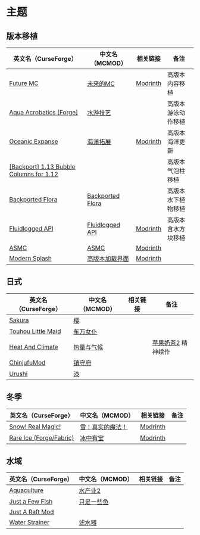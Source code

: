 # 主题

## 版本移植

| 英文名（CurseForge）                                                                                                    | 中文名（MCMOD）                                          | 相关链接                                             | 备注               |
| ----------------------------------------------------------------------------------------------------------------------- | -------------------------------------------------------- | ---------------------------------------------------- | ------------------ |
| [Future MC](https://www.curseforge.com/minecraft/mc-mods/future-mc)                                                     | [未来的MC](https://www.mcmod.cn/class/1608.html)         | [Modrinth](https://modrinth.com/mod/future-mc)       | 高版本内容移植     |
| [Aqua Acrobatics [Forge]](https://www.curseforge.com/minecraft/mc-mods/aqua-acrobatics)                                 | [水游技艺](https://www.mcmod.cn/class/3306.html)         |                                                      | 高版本游泳动作移植 |
| [Oceanic Expanse](https://www.curseforge.com/minecraft/mc-mods/oceanic-expanse)                                         | [海洋拓展](https://www.mcmod.cn/class/10025.html)        | [Modrinth](https://modrinth.com/mod/oceanic-expanse) | 高版本海洋更新     |
| [[Backport] 1.13 Bubble Columns for 1.12](https://www.curseforge.com/minecraft/mc-mods/bubble-column-elevator-backport) |                                                          |                                                      | 高版本气泡柱移植   |
| [Backported Flora](https://www.curseforge.com/minecraft/mc-mods/backported-flora)                                       | [Backported Flora](https://www.mcmod.cn/class/2675.html) |                                                      | 高版本水下植物移植 |
| [Fluidlogged API](https://www.curseforge.com/minecraft/mc-mods/fluidlogged-api)                                         | [Fluidlogged API](https://www.mcmod.cn/class/4072.html)  | [Modrinth](https://modrinth.com/mod/fluidlogged-api) | 高版本含水方块移植 |
| [ASMC](https://www.curseforge.com/minecraft/mc-mods/asmc)                                                               | [ASMC](https://www.mcmod.cn/class/3339.html)             | [Modrinth](https://modrinth.com/mod/asmc)            |                    |
| [Modern Splash](https://www.curseforge.com/minecraft/mc-mods/modern-splash)                                             | [高版本加载界面](https://www.mcmod.cn/class/6538.html)   | [Modrinth](https://modrinth.com/mod/modern-splash)   |                    |

## 日式

| 英文名（CurseForge）                                                                  | 中文名（MCMOD）                                    | 相关链接 | 备注                                                      |
| ------------------------------------------------------------------------------------- | -------------------------------------------------- | -------- | --------------------------------------------------------- |
| [Sakura](https://www.curseforge.com/minecraft/mc-mods/sakura)                         | [樱](https://www.mcmod.cn/class/1841.html)         |          |                                                           |
| [Touhou Little Maid](https://www.curseforge.com/minecraft/mc-mods/touhou-little-maid) | [车万女仆](https://www.mcmod.cn/class/1796.html)   |          |                                                           |
| [Heat And Climate](https://www.curseforge.com/minecraft/mc-mods/heat-and-climate)     | [热量与气候](https://www.mcmod.cn/class/1020.html) |          | [苹果奶茶2](https://www.mcmod.cn/class/363.html) 精神续作 |
| [ChinjufuMod](https://www.curseforge.com/minecraft/mc-mods/chinjufumod)               | [镇守府](https://www.mcmod.cn/class/1026.html)     |          |                                                           |
| [Urushi](https://www.curseforge.com/minecraft/mc-mods/urushi-mod)                     | [漆](https://www.mcmod.cn/class/8924.html)         |          |                                                           |

## 冬季

| 英文名（CurseForge）                                                              | 中文名（MCMOD）                                          | 相关链接                                             | 备注 |
| --------------------------------------------------------------------------------- | -------------------------------------------------------- | ---------------------------------------------------- | ---- |
| [Snow! Real Magic!](https://www.curseforge.com/minecraft/mc-mods/snow-real-magic) | [雪！真实的魔法！](https://www.mcmod.cn/class/2106.html) | [Modrinth](https://modrinth.com/mod/snow-real-magic) |      |
| [Rare Ice (Forge/Fabric)](https://www.curseforge.com/minecraft/mc-mods/rare-ice)  | [冰中有宝](https://www.mcmod.cn/class/3218.html)         | [Modrinth](https://modrinth.com/mod/rare-ice)        |      |

## 水域

| 英文名（CurseForge）                                                            | 中文名（MCMOD）                                    | 相关链接 | 备注 |
| ------------------------------------------------------------------------------- | -------------------------------------------------- | -------- | ---- |
| [Aquaculture](https://www.curseforge.com/minecraft/mc-mods/aquaculture)         | [水产业2](https://www.mcmod.cn/class/281.html)     |          |      |
| [Just a Few Fish](https://www.curseforge.com/minecraft/mc-mods/just-a-few-fish) | [只是一些鱼](https://www.mcmod.cn/class/1130.html) |          |      |
| [Just A Raft Mod](https://www.curseforge.com/minecraft/mc-mods/just-a-raft-mod) |                                                    |          |      |
| [Water Strainer](https://www.curseforge.com/minecraft/mc-mods/water-strainer)   | [滤水器](https://www.mcmod.cn/class/1512.html)     |          |      |
